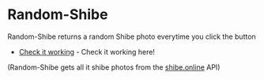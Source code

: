 # Random-Shibe
Random-Shibe returns a random Shibe photo everytime you click the button
* [Check it working](http://random-shibe.surge.sh/) - Check it working here!

(Random-Shibe gets all it shibe photos from the [shibe.online](http://http://shibe.online/) API)
